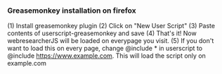 ### Greasemonkey installation on firefox 

(1) Install greasemonkey plugin 
(2) Click on "New User Script"
(3) Paste contents of userscript-greasemonkey and save 
(4) That's it! Now webresearcherJS will be loaded on everypage you visit. 
(5) If you don't want to load this on every page, change @include * in userscript to @include  https://www.example.com. This will load the script only on example.com
